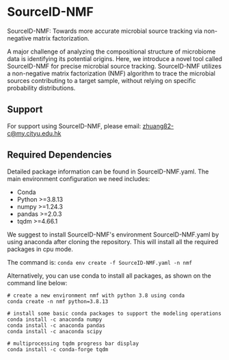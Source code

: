 # SourceID-NMF
SourceID-NMF: Towards more accurate microbial source tracking via non-negative matrix factorization.

A major challenge of analyzing the compositional structure of microbiome data is identifying its potential origins. Here, we introduce a novel tool called SourceID-NMF for precise microbial source tracking. SourceID-NMF utilizes a non-negative matrix factorization (NMF) algorithm to trace the microbial sources contributing to a target sample, without relying on specific probability distributions.

## Support
For support using SourceID-NMF, please email: zhuang82-c@my.cityu.edu.hk

## Required Dependencies
Detailed package information can be found in SourceID-NMF.yaml. The main environment configuration we need includes:
* Conda
* Python >=3.8.13
* numpy >=1.24.3
* pandas >=2.0.3
* tqdm >=4.66.1

We suggest to install SourceID-NMF's environment SourceID-NMF.yaml by using anaconda after cloning the repository. This will install all the required packages in cpu mode.

The command is: `conda env create -f SourceID-NMF.yaml -n nmf`

Alternatively, you can use conda to install all packages, as shown on the command line below:
```
# create a new environment nmf with python 3.8 using conda
conda create -n nmf python=3.8.13

# install some basic conda packages to support the modeling operations
conda install -c anaconda numpy
conda install -c anaconda pandas
conda install -c anaconda scipy

# multiprocessing tqdm progress bar display
conda install -c conda-forge tqdm
```



